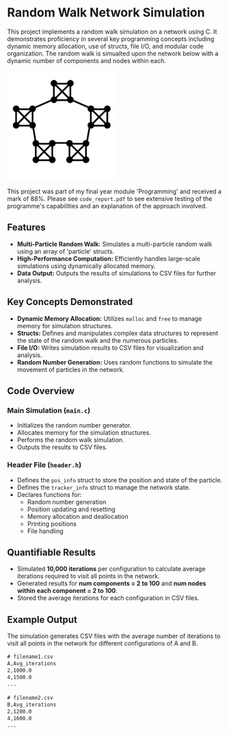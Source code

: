 # Random Walk Network Simulation

This project implements a random walk simulation on a network using C. It demonstrates proficiency in several key programming concepts including dynamic memory allocation, use of structs, file I/O, and modular code organization. The random walk is simualted upon the network below with a dynamic number of components and nodes within each. 

![Logo](image/network.png)

This project was part of my final year module 'Programming' and received a mark of 88%. Please see `code_report.pdf` to see extensive testing of the programme's capabilities and an explanation of the approach involved.  
 
## Features

- **Multi-Particle Random Walk:** Simulates a multi-particle random walk using an array of 'particle' structs. 
- **High-Performance Computation:** Efficiently handles large-scale simulations using dynamically allocated memory.
- **Data Output:** Outputs the results of simulations to CSV files for further analysis.

## Key Concepts Demonstrated

- **Dynamic Memory Allocation:** Utilizes `malloc` and `free` to manage memory for simulation structures.
- **Structs:** Defines and manipulates complex data structures to represent the state of the random walk and the numerous particles.
- **File I/O:** Writes simulation results to CSV files for visualization and analysis.
- **Random Number Generation:** Uses random functions to simulate the movement of particles in the network.

## Code Overview

### Main Simulation (`main.c`)

- Initializes the random number generator.
- Allocates memory for the simulation structures.
- Performs the random walk simulation.
- Outputs the results to CSV files.

### Header File (`header.h`)

- Defines the `pos_info` struct to store the position and state of the particle.
- Defines the `tracker_info` struct to manage the network state.
- Declares functions for:
  - Random number generation
  - Position updating and resetting
  - Memory allocation and deallocation
  - Printing positions
  - File handling

## Quantifiable Results

- Simulated **10,000 iterations** per configuration to calculate average iterations required to visit all points in the network.
- Generated results for **num components = 2 to 100** and **num nodes within each component = 2 to 100**.
- Stored the average iterations for each configuration in CSV files.

## Example Output

The simulation generates CSV files with the average number of iterations to visit all points in the network for different configurations of A and B.

```csv
# filename1.csv
A,Avg_iterations
2,1000.0
4,1500.0
...

# filename2.csv
B,Avg_iterations
2,1200.0
4,1600.0
...
